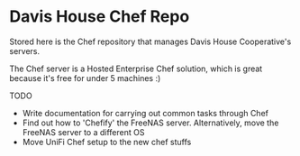 Davis House Chef Repo
===========

Stored here is the Chef repository that manages Davis House Cooperative's servers.

The Chef server is a Hosted Enterprise Chef solution, which is great because it's free for under 5 machines :)

TODO
- Write documentation for carrying out common tasks through Chef
- Find out how to 'Chefify' the FreeNAS server. Alternatively, move the FreeNAS server to a different OS
- Move UniFi Chef setup to the new chef stuffs

